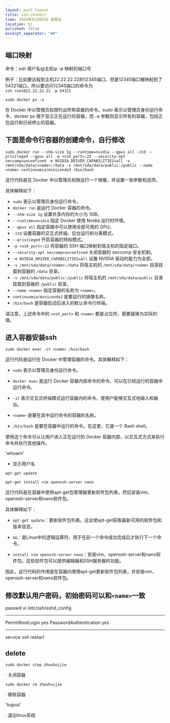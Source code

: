 ```yaml
---
layout: post_layout
title: ssh-connect
time: 2024年01月05日 星期五
location: bj
pulished: false
excerpt_separator: "##"
--- 
```

## 端口映射
命令：ssh 用户名@主机ip -p 映射的端口号

例子：比如要远程到主机22.22.22.22的12345端口，但是12345端口被映射到了54321端口，所以要访问12345端口的命令为<br>
```ssh root@22.22.22.22 -p 54321```

```sudo docker ps -a```

在 Docker 中以管理员权限列出所有容器的命令。sudo 表示以管理员身份运行命令，docker ps 用于显示正在运行的容器，而 -a 参数则显示所有的容器，包括正在运行和已经停止的容器。

## 下面是命令行容器的创建命令，自行修改<name>

```sudo docker run --shm-size 1g --runtime=nvidia --gpus all -itd --privileged --gpus all -p <ssh_port>:22 --security-opt seccomp=unconfined -e NVIDIA_DRIVER_CAPABILITIES=all -v /mnt/sda/data/<name>:/data -v /mnt/sda/data/public:/public --name <name> continuumio/miniconda3 /bin/bash```

这行代码是在 Docker 中以管理员权限运行一个镜像，并设置一些参数和选项。

具体解释如下：

- `sudo` 表示以管理员身份运行命令。
- `docker run` 是运行 Docker 容器的命令。
- `--shm-size 1g` 设置共享内存的大小为 1GB。
- `--runtime=nvidia` 指定 Docker 使用 Nvidia 运行时环境。
- `--gpus all` 指定容器中可以使用全部可用的 GPU。
- `-itd` 设置容器的交互式终端、后台运行和分离模式。
- `--privileged` 开启容器的特权模式。
- `-p <ssh_port>:22` 将容器的 SSH 端口映射到宿主机的指定端口。
- `--security-opt seccomp=unconfined` 关闭容器的 seccomp 安全机制。
- `-e NVIDIA_DRIVER_CAPABILITIES=all` 设置 NVIDIA 驱动的能力为全部。
- `-v /mnt/sda/data/<name>:/data` 将宿主机的 `/mnt/sda/data/<name>` 目录挂载到容器的 `/data` 目录。
- `-v /mnt/sda/data/public:/public` 将宿主机的 `/mnt/sda/data/public` 目录挂载到容器的 `/public` 目录。
- `--name <name>` 指定容器的名称为 `<name>`。
- `continuumio/miniconda3` 是要运行的镜像名称。
- `/bin/bash` 是容器启动后进入的默认命令行终端。

请注意，上述命令中的 `<ssh_port>` 和 `<name>` 都是占位符，需要替换为实际的值。

## 进入容器安装ssh

```sudo docker exec -it <name> /bin/bash```

这行代码是运行在 Docker 中管理容器的命令。具体解释如下：

- `sudo` 表示以管理员身份运行命令。

- `docker exec` 是运行 Docker 容器内部命令的命令。可以在已经运行的容器中运行命令。

- `-it` 表示交互式终端模式运行容器内的命令，使用户能够交互式地输入和输出。

- `<name>` 是要在其中运行命令的容器的名称。

- `/bin/bash` 是要在容器中运行的命令。在这里，它是一个 Bash shell。

使用这个命令可以让用户进入正在运行的 Docker 容器内部，以交互式方式来执行命令并执行其他操作。

'whoami'

- 显示用户名

```apt-get update```

```apt-get install vim openssh-server nano```

这行代码是在容器中使用apt-get包管理器更新软件包列表，然后安装vim、openssh-server和nano软件包。

具体解释如下：

- `apt-get update`：更新软件包列表。这会使apt-get获取最新可用的软件包和版本信息。

- `&&`：是Linux中的逻辑运算符，用于在前一个命令成功完成后才执行下一个命令。

- `install vim openssh-server nano`：安装vim、openssh-server和nano软件包。这些软件包可以提供编辑器和SSH服务器的功能。

因此，这行代码的作用是在容器内使用apt-get更新软件包列表，并安装vim、openssh-server和nano软件包。

## 修改默认用户密码，初始密码可以和```<name>```一致
passwd
vi /etc/ssh/sshd_config
***
PermitRootLogin yes
PasswordAuthentication yes
***
service ssh restart
## delete
````sudo docker stop zhouhuijie````

· 关闭容器

````sudo docker rm zhouhuijie````

· 移除容器

'logout'

· 退出linux系统





